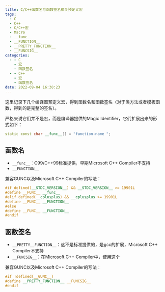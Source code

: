 ```yaml
---
title: C/C++函数名与函数签名相关预定义宏
tags:
  - C
  - C++
  - C/C++宏
  - Macro
  - __func__
  - __FUNCTION__
  - __PRETTY_FUNCTION__
  - __FUNCSIG__
categories:
  - - C
    - 宏
    - 函数签名
  - - C++
    - 宏
    - 函数签名
date: 2022-09-04 16:30:23
---
```



这里记录下几个编译器预定义宏，得到函数名和函数签名（对于类方法或者模板函数，得到的是完整的签名）。

严格来说它们并不是宏，而是编译器提供的Magic Identifier，它们扩展出来的形式如下：

```c++
static const char __func__[] = "function-name ";
```

## 函数名

- `__func__`：C99/C++99标准提供，早期Microsoft C++ Compiler不支持
- `__FUNCTION__`

兼容GUNC以及Microsoft C++ Compiler的写法：

```c++
#if defined(__STDC_VERSION__) && __STDC_VERSION__ >= 19901L
#define __FUNC__ __func__
#elif defined(__cplusplus) && __cplusplus >= 19901L
#define __FUNC__ __FUNCTION__
#else
#define __FUNC__ __FUNCTION__
#endif
```

## 函数签名

- `__PRETTY__FUNCTION__`：这不是标准提供的，是gcc的扩展，Microsoft C++ Compiler不支持
- `__FUNCSIG__`：在Microsoft C++ Compiler中，使用这个

兼容GUNC以及Microsoft C++ Compiler的写法：

```c++
#if !defined(__GUNC__)
#define __PRETTY_FUNCTION__ __FUNCSIG__
#endif
```

